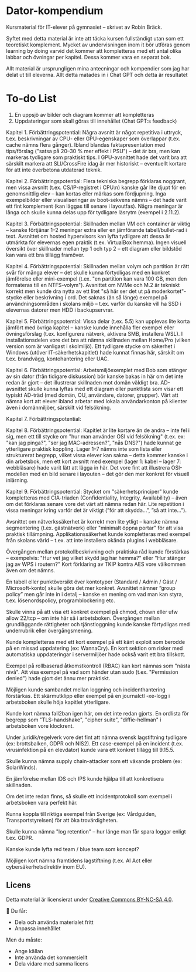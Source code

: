 # Dator-kompendium

Kursmaterial för IT-elever på gymnasiet – skrivet av Robin Bräck.

Syftet med detta material är inte att täcka kursen fullständigt utan som ett teoretiskt komplement. Mycket av undervisningen inom it bör utföras genom learning by doing
varvid det kommer att kompletteras med ett antal olika labbar och övningar per kapitel.
Dessa kommer vara en separat bok.

Allt material är ursprungligen mina antecningar och kompendier som jag har delat ut till eleverna. Allt detta matades in i Chat GPT och detta är resultatet

# To-do List
1. En uppsjö av bilder och diagram kommer att kompletteras
2. Uppdateringar som skall göras till innehållet (Chat GPT:s feedback)

  Kapitel 1. Förbättringspotential:
Några avsnitt är något repetitiva i uttryck, t.ex. beskrivningar av CPU- eller GPU-egenskaper som överlappar (t.ex. cache nämns flera gånger).
Ibland blandas faktapresentation med tips/förslag ("satsa på 20–30 % mer effekt i PSU") – det är bra, men kan markeras tydligare som praktiskt tips.
I GPU-avsnittet hade det varit bra att särskilt markera att SLI/CrossFire idag är mer historiskt – eventuellt kortare för att inte överbetona utdaterad teknik.

  Kapitel 2. Förbättringspotential:
Flera tekniska begrepp förklaras noggrant, men vissa avsnitt (t.ex. CS/IP-registret i CPU:n) kanske går lite djupt för en genomsnittlig elev – kan kortas eller märkas som fördjupning.
Inga exempelbilder eller visualiseringar av boot-sekvens nämns – det hade varit ett fint komplement (kan läggas till senare i layoutfas).
Några meningar är långa och skulle kunna delas upp för tydligare läsrytm (exempel i 2.11.2).

  Kapitel 3. Förbättringspotential:
Skillnaden mellan VM och container är viktig – kanske förtjänar 1–2 meningar extra eller en jämförande tabell/bullet-rad i text.
Avsnittet om hosted hypervisors kan lyfta tydligare att dessa är utmärkta för elevernas egen praktik (t.ex. VirtualBox hemma).
Ingen visuell översikt över skillnader mellan typ 1 och typ 2 – ett diagram eller bildstöd kan vara ett bra tillägg framöver.

  Kapitel 4. Förbättringspotential:
Skillnaden mellan volym och partition är rätt svår för många elever – det skulle kunna förtydligas med en konkret jämförelse eller mini-exempel (t.ex. "en partition kan vara 100 GB, men den formateras till en NTFS-volym").
Avsnittet om NVMe och M.2 är tekniskt korrekt men kunde dra nytta av ett litet "så här ser det ut på moderkortet"-stycke eller beskrivning i ord.
Det saknas (än så länge) exempel på användningsområden i skolans miljö – t.ex. varför du kanske vill ha SSD i elevernas datorer men HDD i backupservrar.

  Kapitel 5. Förbättringspotential:
Vissa delar (t.ex. 5.5) kan upplevas lite korta jämfört med övriga kapitel – kanske kunde innehålla fler exempel eller övningsförslag (t.ex. konfigurera nätverk, aktivera SMB, installera WSL).
I installationsdelen vore det bra att nämna skillnaden mellan Home/Pro (vilken version som är vanligast i skolmiljö).
Ett tydligare stycke om säkerhet i Windows (utöver IT-säkerhetskapitlet) hade kunnat finnas här, särskilt om t.ex. brandvägg, kontohantering eller UAC.

  Kapitel 6. Förbättringspotential:
Arbetsmiljöexemplet med Bob som stänger av sin dator (från tidigare diskussion) bör kanske bakas in här om det inte redan är gjort – det illustrerar skillnaden mot domän väldigt bra.
AD-avsnittet skulle kunna lyftas med ett diagram eller punktlista som visar ett typiskt AD-träd (med domän, OU, användare, datorer, grupper).
Värt att nämna kort att elever ibland arbetar med lokala användarkonton på klienter även i domänmiljöer, särskilt vid felsökning.

  Kapitel 7. Förbättringspotential:


  Kapitel 8. Förbättringspotential:
Kapitlet är lite kortare än de andra – inte fel i sig, men ett till stycke om "hur man använder OSI vid felsökning" (t.ex. ex: "kan jag pinga?", "ser jag MAC-adressen?", "nås DNS?") hade kunnat ge ytterligare praktisk koppling.
Lager 1–7 nämns inte som lista eller strukturerat begrepp, vilket vissa elever kan sakna – detta kommer kanske i din arbetsbok, men ett kort avsnitt med exempel (lager 1: kabel – lager 7: webbläsare) hade varit lätt att lägga in här.
Det vore fint att illustrera OSI-modellen med en bild senare i layouten – det gör den mer konkret för visuell inlärning.

  Kapitel 9. Förbättringspotential:
Stycket om "säkerhetsprinciper" kunde kompletteras med CIA-triaden (Confidentiality, Integrity, Availability) – även om det förklaras senare vore det värt att nämna redan här.
Lite repetition i vissa meningar kring varför det är viktigt (”för att skydda…”, ”så att inte…”).

Avsnittet om nätverkssäkerhet är korrekt men lite ytligt – kanske nämna segmentering (t.ex. gästnätverk) eller "minimalt öppna portar" för att visa praktisk tillämpning.
Applikationssäkerhet kunde kompletteras med exempel från skolans värld – t.ex. att inte installera okända plugins i webbläsare.

Övergången mellan protokollbeskrivning och praktiska råd kunde förstärkas – exempelvis: "Hur vet jag vilket skydd jag har hemma?" eller "Hur stänger jag av WPS i routern?"
Kort förklaring av TKIP kontra AES vore välkommen även om det nämns.

En tabell eller punktöversikt över kontotyper (Standard / Admin / Gäst / Microsoft-konto) skulle göra det mer konkret.
Avsnittet nämner ”group policy” men går inte in i detalj – kanske en mening om vad man kan styra, t.ex. lösenordspolicy, programblockering etc.

Skulle vinna på att visa ett konkret exempel på chmod, chown eller ufw allow 22/tcp – om inte här så i arbetsboken.
Övergången mellan grundläggande rättigheter och tjänstloggning kunde kanske förtydligas med underrubrik eller övergångsmening.

Kunde kompletteras med ett kort exempel på ett känt exploit som berodde på en missad uppdatering (ex: WannaCry).
En kort sektion om risker med automatiska uppdateringar i servermiljöer hade också varit ett bra tillskott.

Exempel på rollbaserad åtkomstkontroll (RBAC) kan kort nämnas som "nästa nivå".
Att visa exempel på vad som händer utan sudo (t.ex. "Permission denied") hade gjort det ännu mer praktiskt.

Möjligen kunde sambandet mellan loggning och incidenthantering förstärkas.
Ett skärmutklipp eller exempel på en journalctl -xe-logg i arbetsboken skulle höja kapitlet ytterligare.

Kunde kort nämna fail2ban igen här, om det inte redan gjorts.
En ordlista för begrepp som "TLS-handshake", "cipher suite", "diffie-hellman" i arbetsboken vore klockrent.

Under juridik/regelverk vore det fint att nämna svensk lagstiftning tydligare (ex: brottsbalken, GDPR och NIS2).
Ett case-exempel på en incident (t.ex. virusinfektion på en elevdator) kunde vara ett konkret tillägg till 9.15.5.

Skulle kunna nämna supply chain-attacker som ett växande problem (ex: SolarWinds).

En jämförelse mellan IDS och IPS kunde hjälpa till att konkretisera skillnaden.

Om det inte redan finns, så skulle ett incidentprotokoll som exempel i arbetsboken vara perfekt här.

Kunna koppla till riktiga exempel från Sverige (ex: Vårdguiden, Transportstyrelsen) för att öka trovärdigheten.

Skulle kunna nämna "log retention" – hur länge man får spara loggar enligt t.ex. GDPR.

Kanske kunde lyfta red team / blue team som koncept?

Möjligen kort nämna framtidens lagstiftning (t.ex. AI Act eller cybersäkerhetsdirektiv inom EU).
  
## Licens

Detta material är licensierat under [Creative Commons BY-NC-SA 4.0](https://creativecommons.org/licenses/by-nc-sa/4.0/).

📄 Du får:
- Dela och använda materialet fritt
- Anpassa innehållet

Men du måste:
- Ange källan
- Inte använda det kommersiellt
- Dela vidare med samma licens


